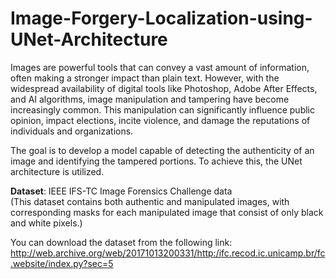 # Image-Forgery-Localization-using-UNet-Architecture
Images are powerful tools that can convey a vast amount of information, often making a stronger impact than plain text. However, with the widespread availability of digital tools like Photoshop, Adobe After Effects, and AI algorithms, image manipulation and tampering have become increasingly common. This manipulation can significantly influence public opinion, impact elections, incite violence, and damage the reputations of individuals and organizations.

The goal is to develop a model capable of detecting the authenticity of an image and identifying the tampered portions. To achieve this, the UNet architecture is utilized.

**Dataset**: IEEE IFS-TC Image Forensics Challenge data  
(This dataset contains both authentic and manipulated images, with corresponding masks for each manipulated image that consist of only black and white pixels.)

You can download the dataset from the following link:  
http://web.archive.org/web/20171013200331/http:/ifc.recod.ic.unicamp.br/fc.website/index.py?sec=5
